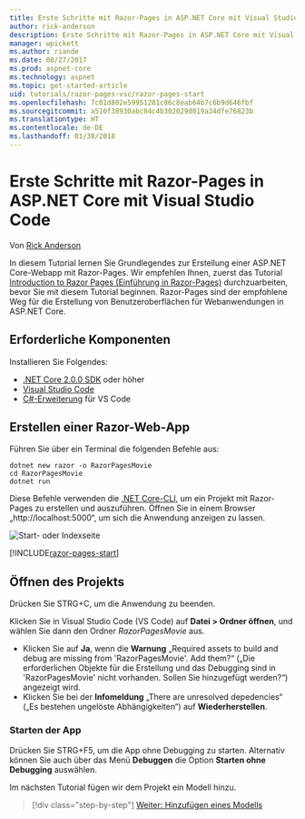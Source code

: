 ```yaml
---
title: Erste Schritte mit Razor-Pages in ASP.NET Core mit Visual Studio Code
author: rick-anderson
description: Erste Schritte mit Razor-Pages in ASP.NET Core mit Visual Studio Code
manager: wpickett
ms.author: riande
ms.date: 08/27/2017
ms.prod: aspnet-core
ms.technology: aspnet
ms.topic: get-started-article
uid: tutorials/razor-pages-vsc/razor-pages-start
ms.openlocfilehash: 7c01d802e59951281c86c8eab64b7c6b9d646fbf
ms.sourcegitcommit: a510f38930abc84c4b302029d019a34dfe76823b
ms.translationtype: HT
ms.contentlocale: de-DE
ms.lasthandoff: 01/30/2018
---
```

# <a name="getting-started-with-razor-pages-in-aspnet-core-with-visual-studio-code"></a>Erste Schritte mit Razor-Pages in ASP.NET Core mit Visual Studio Code

Von [Rick Anderson](https://twitter.com/RickAndMSFT)

In diesem Tutorial lernen Sie Grundlegendes zur Erstellung einer ASP.NET Core-Webapp mit Razor-Pages. Wir empfehlen Ihnen, zuerst das Tutorial [Introduction to Razor Pages (Einführung in Razor-Pages)](xref:mvc/razor-pages/index) durchzuarbeiten, bevor Sie mit diesem Tutorial beginnen. Razor-Pages sind der empfohlene Weg für die Erstellung von Benutzeroberflächen für Webanwendungen in ASP.NET Core.

## <a name="prerequisites"></a>Erforderliche Komponenten

Installieren Sie Folgendes:

* [.NET Core 2.0.0 SDK](https://www.microsoft.com/net/core) oder höher
* [Visual Studio Code](https://code.visualstudio.com)
* [C#-Erweiterung](https://marketplace.visualstudio.com/items?itemName=ms-vscode.csharp) für VS Code 

## <a name="create-a-razor-web-app"></a>Erstellen einer Razor-Web-App

Führen Sie über ein Terminal die folgenden Befehle aus:

```console
dotnet new razor -o RazorPagesMovie
cd RazorPagesMovie
dotnet run
```

Diese Befehle verwenden die [.NET Core-CLI](https://docs.microsoft.com/dotnet/core/tools/dotnet), um ein Projekt mit Razor-Pages zu erstellen und auszuführen. Öffnen Sie in einem Browser „http://localhost:5000“, um sich die Anwendung anzeigen zu lassen.

![Start- oder Indexseite](../razor-pages/razor-pages-start/_static/home.png)

[!INCLUDE[razor-pages-start](../../includes/RP/razor-pages-start.md)]

## <a name="open-the-project"></a>Öffnen des Projekts

Drücken Sie STRG+C, um die Anwendung zu beenden.

Klicken Sie in Visual Studio Code (VS Code) auf **Datei > Ordner öffnen**, und wählen Sie dann den Ordner *RazorPagesMovie* aus.

- Klicken Sie auf **Ja**, wenn die **Warnung** „Required assets to build and debug are missing from 'RazorPagesMovie'. Add them?“ („Die erforderlichen Objekte für die Erstellung und das Debugging sind in 'RazorPagesMovie' nicht vorhanden. Sollen Sie hinzugefügt werden?“) angezeigt wird.
- Klicken Sie bei der **Infomeldung** „There are unresolved depedencies“ („Es bestehen ungelöste Abhängigkeiten“) auf **Wiederherstellen**.

### <a name="launch-the-app"></a>Starten der App

Drücken Sie STRG+F5, um die App ohne Debugging zu starten. Alternativ können Sie auch über das Menü **Debuggen** die Option **Starten ohne Debugging** auswählen.

Im nächsten Tutorial fügen wir dem Projekt ein Modell hinzu. 

>[!div class="step-by-step"]
[Weiter: Hinzufügen eines Modells](xref:tutorials/razor-pages-vsc/model)  
